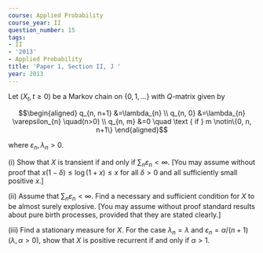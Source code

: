 ```yaml
---
course: Applied Probability
course_year: II
question_number: 15
tags:
- II
- '2013'
- Applied Probability
title: 'Paper 1, Section II, J '
year: 2013
---
```




Let $\left(X_{t}, t \geqslant 0\right)$ be a Markov chain on $\{0,1, \ldots\}$ with $Q$-matrix given by

$$\begin{aligned}
q_{n, n+1} &=\lambda_{n} \\
q_{n, 0} &=\lambda_{n} \varepsilon_{n} \quad(n>0) \\
q_{n, m} &=0 \quad \text { if } m \notin\{0, n, n+1\}
\end{aligned}$$

where $\varepsilon_{n}, \lambda_{n}>0$.

(i) Show that $X$ is transient if and only if $\sum_{n} \varepsilon_{n}<\infty$. [You may assume without proof that $x(1-\delta) \leqslant \log (1+x) \leqslant x$ for all $\delta>0$ and all sufficiently small positive $x$.]

(ii) Assume that $\sum_{n} \varepsilon_{n}<\infty$. Find a necessary and sufficient condition for $X$ to be almost surely explosive. [You may assume without proof standard results about pure birth processes, provided that they are stated clearly.]

(iii) Find a stationary measure for $X$. For the case $\lambda_{n}=\lambda$ and $\varepsilon_{n}=\alpha /(n+1)(\lambda, \alpha>0)$, show that $X$ is positive recurrent if and only if $\alpha>1$.